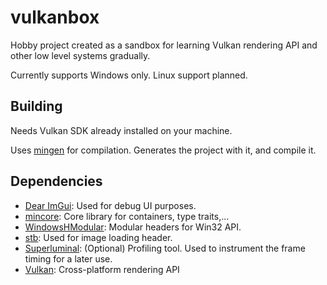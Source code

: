 # vulkanbox

Hobby project created as a sandbox for learning Vulkan rendering API and other low level systems gradually.

Currently supports Windows only. Linux support planned.

## Building

Needs Vulkan SDK already installed on your machine.

Uses [mingen](https://github.com/BluTree/mingen) for compilation. Generates the project with it, and compile it.

## Dependencies

- [Dear ImGui](https://github.com/ocornut/imgui): Used for debug UI purposes.
- [mincore](https://github.com/BluTree/mincore): Core library for containers, type traits,...
- [WindowsHModular](https://github.com/Leandros/WindowsHModular): Modular headers for Win32 API.
- [stb](https://github.com/nothings/stb): Used for image loading header.
- [Superluminal](https://superluminal.eu/): (Optional) Profiling tool. Used to instrument the frame timing for a later use.
- [Vulkan](https://www.vulkan.org/): Cross-platform rendering API
